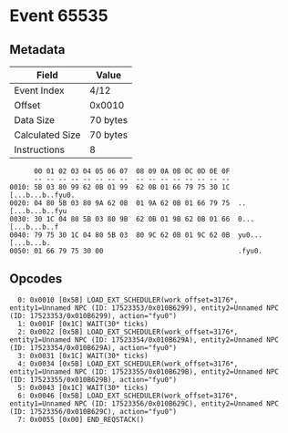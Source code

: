 # Event 65535

## Metadata

| Field           | Value    |
|-----------------|----------|
| Event Index     | 4/12     |
| Offset          | 0x0010   |
| Data Size       | 70 bytes |
| Calculated Size | 70 bytes |
| Instructions    | 8        |

```
      00 01 02 03 04 05 06 07  08 09 0A 0B 0C 0D 0E 0F
      -- -- -- -- -- -- -- --  -- -- -- -- -- -- -- --
0010: 5B 03 80 99 62 0B 01 99  62 0B 01 66 79 75 30 1C  [...b...b..fyu0.
0020: 04 80 5B 03 80 9A 62 0B  01 9A 62 0B 01 66 79 75  ..[...b...b..fyu
0030: 30 1C 04 80 5B 03 80 9B  62 0B 01 9B 62 0B 01 66  0...[...b...b..f
0040: 79 75 30 1C 04 80 5B 03  80 9C 62 0B 01 9C 62 0B  yu0...[...b...b.
0050: 01 66 79 75 30 00                                 .fyu0.          
```

## Opcodes

```
  0: 0x0010 [0x5B] LOAD_EXT_SCHEDULER(work_offset=3176*, entity1=Unnamed NPC (ID: 17523353/0x010B6299), entity2=Unnamed NPC (ID: 17523353/0x010B6299), action="fyu0")
  1: 0x001F [0x1C] WAIT(30* ticks)
  2: 0x0022 [0x5B] LOAD_EXT_SCHEDULER(work_offset=3176*, entity1=Unnamed NPC (ID: 17523354/0x010B629A), entity2=Unnamed NPC (ID: 17523354/0x010B629A), action="fyu0")
  3: 0x0031 [0x1C] WAIT(30* ticks)
  4: 0x0034 [0x5B] LOAD_EXT_SCHEDULER(work_offset=3176*, entity1=Unnamed NPC (ID: 17523355/0x010B629B), entity2=Unnamed NPC (ID: 17523355/0x010B629B), action="fyu0")
  5: 0x0043 [0x1C] WAIT(30* ticks)
  6: 0x0046 [0x5B] LOAD_EXT_SCHEDULER(work_offset=3176*, entity1=Unnamed NPC (ID: 17523356/0x010B629C), entity2=Unnamed NPC (ID: 17523356/0x010B629C), action="fyu0")
  7: 0x0055 [0x00] END_REQSTACK()
```
